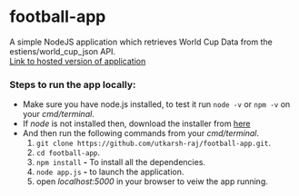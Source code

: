 # football-app
A simple NodeJS application which retrieves World Cup Data from the estiens/world_cup_json API.  
[Link to hosted version of application](https://fifa-worldcup.herokuapp.com/)  
### Steps to run the app locally:
- Make sure you have node.js installed, to test it run `node -v` or `npm -v` on your *cmd/terminal*.
- If *node* is not installed then, download the installer from [here](https://nodejs.org/en/download/)
- And then run the following commands from your *cmd/terminal*.
  1. `git clone https://github.com/utkarsh-raj/football-app.git`.
  2. `cd football-app`.
  3. `npm install` **-** To install all the dependencies.
  4. `node app.js` **-** to launch the application.
  5. open *localhost:5000* in your browser to veiw the app running.
